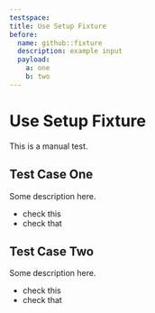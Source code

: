 ```yaml
---
testspace:
title: Use Setup Fixture
before:
  name: github::fixture
  description: example input
  payload: 
    a: one
    b: two
---
```


# Use Setup Fixture
This is a manual test.

## Test Case One
Some description here.

* check this  
* check that

## Test Case Two
Some description here.

* check this
* check that